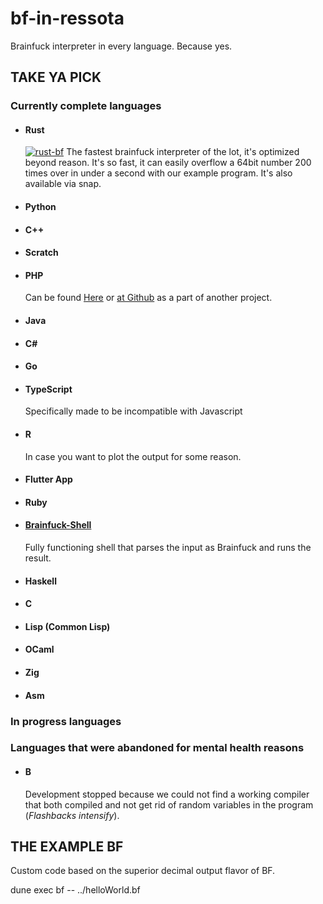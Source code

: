 # bf-in-ressota

Brainfuck interpreter in every language. Because yes.

## <b>TAKE YA PICK</b>

### Currently complete languages

- #### Rust
  [![rust-bf](https://snapcraft.io//rust-bf/badge.svg)](https://snapcraft.io/rust-bf)
  The fastest brainfuck interpreter of the lot, it's optimized beyond reason. It's so fast, it can easily overflow a 64bit number 200 times over in under a second with our example program. It's also available via snap.
- #### Python
- #### C++
- #### Scratch
- #### PHP
  Can be found [Here](http://brainfucked.qrl.nz) or [at Github](https://github.com/LaSpruca/brainfuck-php) as a part of another project.
- #### Java
- #### C#
- #### Go
- #### TypeScript
  Specifically made to be incompatible with Javascript
- #### R
  In case you want to plot the output for some reason.
- #### Flutter App
- #### Ruby
- #### [Brainfuck-Shell](https://github.com/Fallstop/brainfuck-shell)
  Fully functioning shell that parses the input as Brainfuck and runs the result.
- #### Haskell
- #### C
- #### Lisp (Common Lisp)
- #### OCaml
- #### Zig
- #### Asm

### In progress languages

### Languages that were abandoned for mental health reasons

- #### B
  Development stopped because we could not find a working compiler that both compiled and not get rid of random variables in the program (_Flashbacks intensify_).

## <b>THE EXAMPLE BF</b>

Custom code based on the superior decimal output flavor of BF.

dune exec bf -- ../helloWorld.bf
